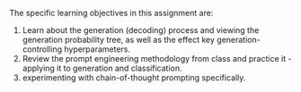 The specific learning objectives in this assignment are:
1. Learn about the generation (decoding) process and viewing the generation probability tree, as well as the effect key generation-controlling hyperparameters.
2. Review the prompt engineering methodology from class and practice it - applying it to generation and classification.
3. experimenting with chain-of-thought prompting specifically.
